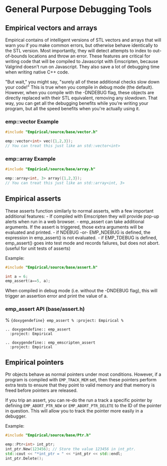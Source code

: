 # General Purpose Debugging Tools

## Empirical vectors and arrays

Empirical contains of intelligent versions of STL vectors and arrays
that will warn you if you make common errors, but otherwise behave
identically to the STL version. Most importantly, they will detect
attempts to index to out-of-bounds locations and throw an error. These
features are critical for writing code that will be compiled to
Javascript with Emscripten, because Valgrind doesn't run on Javascript.
They also save a lot of debugging time when writing native C++ code.

"But wait," you might say, "surely all of these additional checks
slow down your code!" This is true when you compile in debug mode (the
default). However, when you compile with the -DNDEBUG flag, these
objects are directly replaced with their STL equivalent, removing any
slowdown. That way, you can get all the debugging benefits while you're
writing your program, but all the speed benefits when you're actually
using it.

### emp::vector Example

```cpp
#include "Empirical/source/base/vector.h"

emp::vector<int> vec({1,2,3});
// You can treat this just like an std::vector<int>
```

### emp::array Example

```cpp
#include "Empirical/source/base/array.h"

emp::array<int, 3> array({1,2,3});
// You can treat this just like an std::array<int, 3>
```

Empirical asserts
-----------------

These asserts function similarly to normal asserts, with a few important
additional features: - If compiled with Emscripten they will provide
pop-up alerts when run in a web browser. - emp_assert can take
additional arguments. If the assert is triggered, those extra arguments
will be evaluated and printed. - if NDEBUG -or- EMP_NDEBUG is defined,
the expression in emp_assert() is not evaluated. - if EMP_TDEBUG is
defined, emp_assert() goes into test mode and records failures, but
does not abort. (useful for unit tests of asserts)

Example:

```cpp
#include "Empirical/source/base/assert.h"

int a = 6;
emp_assert(a==5, a);
```

When compiled in debug mode (i.e. without the -DNDEBUG flag), this will
trigger an assertion error and print the value of a.

### emp_assert API (base/assert.h)

% ```{doxygendefine} emp_assert
% :project: Empirical
% ```

```{eval-rst}
.. doxygendefine:: emp_assert
  :project: Empirical
```

```{eval-rst}
.. doxygendefine:: emp_emscripten_assert
  :project: Empirical
```

## Empirical pointers

Ptr objects behave as normal pointers under most conditions. However, if
a program is compiled with `EMP_TRACK_MEM` set, then these pointers
perform extra tests to ensure that they point to valid memory and that
memory is freed before pointers are released.

If you trip an assert, you can re-do the run a track a specific pointer
by defining `EMP_ABORT_PTR_NEW` or `EMP_ABORT_PTR_DELETE` to the ID of
the pointer in question. This will allow you to track the pointer more
easily in a debugger.

Example:

```cpp
#include "Empirical/source/base/Ptr.h"

emp::Ptr<int> int_ptr;
int_ptr.New(123456); // Store the value 123456 in int_ptr.
std::cout << "*int_ptr = " << *int_ptr << std::endl;
int_ptr.Delete();
```
